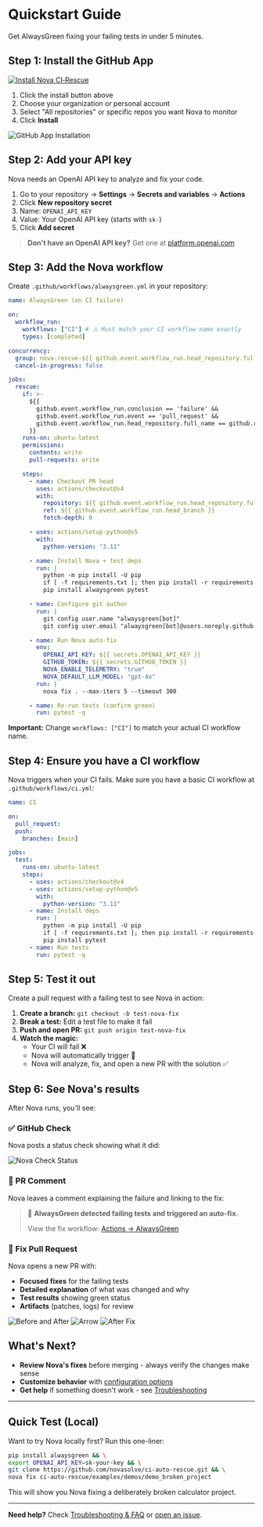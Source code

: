 # Quickstart Guide

Get AlwaysGreen fixing your failing tests in under 5 minutes.

## Step 1: Install the GitHub App

[![Install Nova CI‑Rescue](https://img.shields.io/badge/Install-GitHub%20App-blue?logo=github)](https://github.com/apps/alwaysgreen/installations/new)

1. Click the install button above
2. Choose your organization or personal account
3. Select "All repositories" or specific repos you want Nova to monitor
4. Click **Install**

![GitHub App Installation](https://via.placeholder.com/600x300/f8f9fa/6c757d?text=GitHub+App+Installation+Flow)

## Step 2: Add your API key

Nova needs an OpenAI API key to analyze and fix your code.

1. Go to your repository → **Settings** → **Secrets and variables** → **Actions**
2. Click **New repository secret**
3. Name: `OPENAI_API_KEY`
4. Value: Your OpenAI API key (starts with `sk-`)
5. Click **Add secret**

> **Don't have an OpenAI API key?** Get one at [platform.openai.com](https://platform.openai.com/api-keys)

## Step 3: Add the Nova workflow

Create `.github/workflows/alwaysgreen.yml` in your repository:

```yaml
name: AlwaysGreen (on CI failure)

on:
  workflow_run:
    workflows: ["CI"] # ⚠️ Must match your CI workflow name exactly
    types: [completed]

concurrency:
  group: nova-rescue-${{ github.event.workflow_run.head_repository.full_name }}-${{ github.event.workflow_run.head_branch }}
  cancel-in-progress: false

jobs:
  rescue:
    if: >-
      ${{
        github.event.workflow_run.conclusion == 'failure' &&
        github.event.workflow_run.event == 'pull_request' &&
        github.event.workflow_run.head_repository.full_name == github.repository
      }}
    runs-on: ubuntu-latest
    permissions:
      contents: write
      pull-requests: write

    steps:
      - name: Checkout PR head
        uses: actions/checkout@v4
        with:
          repository: ${{ github.event.workflow_run.head_repository.full_name }}
          ref: ${{ github.event.workflow_run.head_branch }}
          fetch-depth: 0

      - uses: actions/setup-python@v5
        with:
          python-version: "3.11"

      - name: Install Nova + test deps
        run: |
          python -m pip install -U pip
          if [ -f requirements.txt ]; then pip install -r requirements.txt; fi
          pip install alwaysgreen pytest

      - name: Configure git author
        run: |
          git config user.name "alwaysgreen[bot]"
          git config user.email "alwaysgreen[bot]@users.noreply.github.com"

      - name: Run Nova auto-fix
        env:
          OPENAI_API_KEY: ${{ secrets.OPENAI_API_KEY }}
          GITHUB_TOKEN: ${{ secrets.GITHUB_TOKEN }}
          NOVA_ENABLE_TELEMETRY: "true"
          NOVA_DEFAULT_LLM_MODEL: "gpt-4o"
        run: |
          nova fix . --max-iters 5 --timeout 300

      - name: Re-run tests (confirm green)
        run: pytest -q
```

**Important:** Change `workflows: ["CI"]` to match your actual CI workflow name.

## Step 4: Ensure you have a CI workflow

Nova triggers when your CI fails. Make sure you have a basic CI workflow at `.github/workflows/ci.yml`:

```yaml
name: CI

on:
  pull_request:
  push:
    branches: [main]

jobs:
  test:
    runs-on: ubuntu-latest
    steps:
      - uses: actions/checkout@v4
      - uses: actions/setup-python@v5
        with:
          python-version: "3.11"
      - name: Install deps
        run: |
          python -m pip install -U pip
          if [ -f requirements.txt ]; then pip install -r requirements.txt; fi
          pip install pytest
      - name: Run tests
        run: pytest -q
```

## Step 5: Test it out

Create a pull request with a failing test to see Nova in action:

1. **Create a branch:** `git checkout -b test-nova-fix`
2. **Break a test:** Edit a test file to make it fail
3. **Push and open PR:** `git push origin test-nova-fix`
4. **Watch the magic:**
   - Your CI will fail ❌
   - Nova will automatically trigger 🤖
   - Nova will analyze, fix, and open a new PR with the solution ✅

## Step 6: See Nova's results

After Nova runs, you'll see:

### ✅ GitHub Check

Nova posts a status check showing what it did:

![Nova Check Status](https://via.placeholder.com/500x100/28a745/ffffff?text=✓+Nova+CI-Rescue+triggered+auto-fix)

### 💬 PR Comment

Nova leaves a comment explaining the failure and linking to the fix:

> 🤖 **AlwaysGreen detected failing tests and triggered an auto-fix.**
>
> View the fix workflow: [Actions → AlwaysGreen](link-to-actions)

### 🔧 Fix Pull Request

Nova opens a new PR with:

- **Focused fixes** for the failing tests
- **Detailed explanation** of what was changed and why
- **Test results** showing green status
- **Artifacts** (patches, logs) for review

![Before and After](https://via.placeholder.com/600x200/dc3545/ffffff?text=Before%3A+❌+Tests+Failing)
![Arrow](https://via.placeholder.com/50x50/6c757d/ffffff?text=→)
![After Fix](https://via.placeholder.com/600x200/28a745/ffffff?text=After%3A+✅+Tests+Passing)

## What's Next?

- **Review Nova's fixes** before merging - always verify the changes make sense
- **Customize behavior** with [configuration options](CONFIGURATION.md)
- **Get help** if something doesn't work - see [Troubleshooting](TROUBLESHOOTING.md)

---

## Quick Test (Local)

Want to try Nova locally first? Run this one-liner:

```bash
pip install alwaysgreen && \
export OPENAI_API_KEY=sk-your-key && \
git clone https://github.com/novasolve/ci-auto-rescue.git && \
nova fix ci-auto-rescue/examples/demos/demo_broken_project
```

This will show you Nova fixing a deliberately broken calculator project.

---

**Need help?** Check [Troubleshooting & FAQ](TROUBLESHOOTING.md) or [open an issue](https://github.com/novasolve/ci-auto-rescue/issues).
